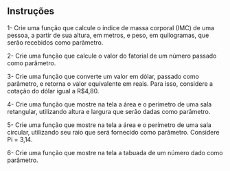 ## Instruções

1- Crie uma função que calcule o índice de massa corporal (IMC) de uma pessoa, a partir de sua altura, em metros, e peso, em quilogramas, que serão recebidos como parâmetro.

2- Crie uma função que calcule o valor do fatorial de um número passado como parâmetro.

3- Crie uma função que converte um valor em dólar, passado como parâmetro, e retorna o valor equivalente em reais. Para isso, considere a cotação do dólar igual a R$4,80.

4- Crie uma função que mostre na tela a área e o perímetro de uma sala retangular, utilizando altura e largura que serão dadas como parâmetro.

5- Crie uma função que mostre na tela a área e o perímetro de uma sala circular, utilizando seu raio que será fornecido como parâmetro. Considere Pi = 3,14.

6- Crie uma função que mostre na tela a tabuada de um número dado como parâmetro.

